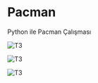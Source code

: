 # Pacman
Python ile Pacman Çalışması

![T3](https://lh4.googleusercontent.com/WWPB65OY0zfgq9rbAoHHeMwRlQyrJF02YpH3ZyY4fnzc4lfFBQIqJ9dp3hVbrTSQMoYm3iYdnLvJlcxrwnrX=w1920-h938)

![T3](https://lh6.googleusercontent.com/ciHpTzM51ZL0w39AbrtY06C3VWummvxL-IJiEwULvoQQVXdcouASCoULAbvdd_mkZjH2D3Buw50_zqYcfDxf=w1920-h938)

![T3](https://lh6.googleusercontent.com/CHJ65y8isBodiFSWwUX5WvpaMS5METiKgfURs_hn0QzdcUszJu-Oe0pGSbuN05EtPh6LjJVBTeJPlQGJtXDt=w1920-h938)

